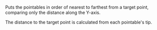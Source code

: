 Puts the pointables in order of nearest to farthest from a target point, comparing only the distance along the Y-axis.

The distance to the target point is calculated from each pointable's tip.
